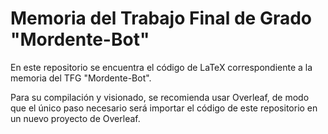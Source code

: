 # Memoria del Trabajo Final de Grado "Mordente-Bot"

En este repositorio se encuentra el código de LaTeX correspondiente a la memoria del TFG "Mordente-Bot".

Para su compilación y visionado, se recomienda usar Overleaf, de modo que el único paso necesario será importar el código de este repositorio en un nuevo proyecto de Overleaf.

